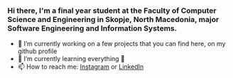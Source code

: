 

### Hi there, I'm a final year student at the Faculty of Computer Science and Engineering in Skopje, North Macedonia, major Software Engineering and Information Systems.

- 🔭 I’m currently working on a few projects that you can find here, on my github profile
- 🌱 I’m currently learning everything 🤣
- 📫 How to reach me: [Instagram](https://www.instagram.com/ivanovski__viktor/) or [LinkedIn](https://www.linkedin.com/in/viktor-ivanovski-4978b8216/) 


